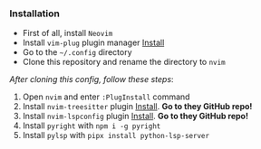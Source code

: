 ### Installation

- First of all, install `Neovim`
- Install `vim-plug` plugin manager [Install](https://github.com/junegunn/vim-plug)
- Go to the `~/.config` directory
- Clone this repository and rename the directory to `nvim`

*After cloning this config, follow these steps*:
1. Open `nvim` and enter `:PlugInstall` command
2. Install `nvim-treesitter` plugin [Install](https://dotfyle.com/plugins/nvim-treesitter/nvim-treesitter). **Go to they GitHub repo!**
3. Install `nvim-lspconfig` plugin [Install](https://dotfyle.com/plugins/neovim/nvim-lspconfig). **Go to they GitHub repo!**
4. Install `pyright` with `npm i -g pyright`
5. Install `pylsp` with `pipx install python-lsp-server`
